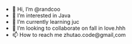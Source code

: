 - 👋 Hi, I’m @randcoo
- 👀 I’m interested in Java
- 🌱 I’m currently learning juc
- 💞️ I’m looking to collaborate on fall in love.hhh
- 📫 How to reach me zhutao.code@gmail,com

<!---
randcoo/randcoo is a ✨ special ✨ repository because its `README.md` (this file) appears on your GitHub profile.
You can click the Preview link to take a look at your changes.
--->
